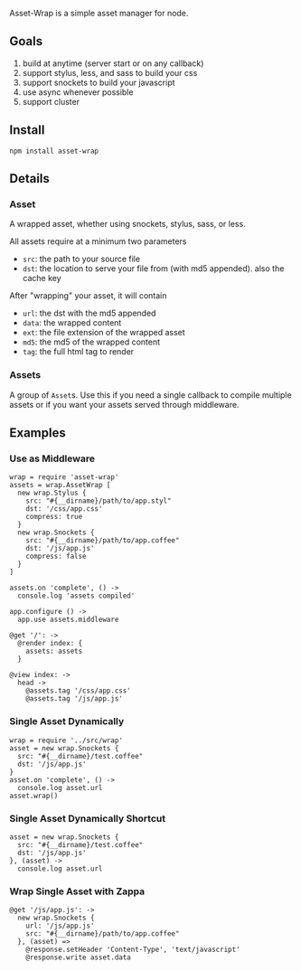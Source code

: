 Asset-Wrap is a simple asset manager for node.

## Goals
1. build at anytime (server start or on any callback)
2. support stylus, less, and sass to build your css
3. support snockets to build your javascript
4. use async whenever possible
5. support cluster

## Install
```
npm install asset-wrap
```

## Details
### Asset
A wrapped asset, whether using snockets, stylus, sass, or less.

All assets require at a minimum two parameters
* `src`: the path to your source file
* `dst`: the location to serve your file from (with md5 appended). also the cache key

After "wrapping" your asset, it will contain
* `url`: the dst with the md5 appended
* `data`: the wrapped content
* `ext`: the file extension of the wrapped asset
* `md5`: the md5 of the wrapped content
* `tag`: the full html tag to render

### Assets
A group of `Asset`s. Use this if you need a single callback to compile multiple
assets or if you want your assets served through middleware.

## Examples
### Use as Middleware
```
wrap = require 'asset-wrap'
assets = wrap.AssetWrap [
  new wrap.Stylus {
    src: "#{__dirname}/path/to/app.styl"
    dst: '/css/app.css'
    compress: true
  }
  new wrap.Snockets {
    src: "#{__dirname}/path/to/app.coffee"
    dst: '/js/app.js'
    compress: false
  }
]

assets.on 'complete', () ->
  console.log 'assets compiled'

app.configure () ->
  app.use assets.middleware

@get '/': ->
  @render index: {
    assets: assets
  }

@view index: ->
  head ->
    @assets.tag '/css/app.css'
    @assets.tag '/js/app.js'
```

### Single Asset Dynamically
```
wrap = require '../src/wrap'
asset = new wrap.Snockets {
  src: "#{__dirname}/test.coffee"
  dst: '/js/app.js'
}
asset.on 'complete', () ->
  console.log asset.url
asset.wrap()
```

### Single Asset Dynamically Shortcut
```
asset = new wrap.Snockets {
  src: "#{__dirname}/test.coffee"
  dst: '/js/app.js'
}, (asset) ->
  console.log asset.url
```

### Wrap Single Asset with Zappa
```
@get '/js/app.js': ->
  new wrap.Snockets {
    url: '/js/app.js'
    src: "#{__dirname}/path/to/app.coffee"
  }, (asset) =>
    @response.setHeader 'Content-Type', 'text/javascript'
    @response.write asset.data
```
